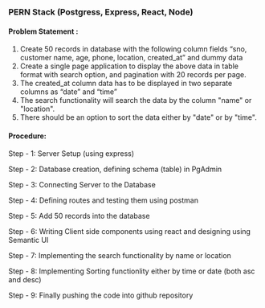 ### PERN Stack (Postgress, Express, React, Node)

#### Problem Statement : 
1. Create 50 records in database with the following column fields “sno, customer name, age, phone, location, created_at” and dummy data
2. Create a single page application to display the above data in table format with search option, and pagination with 20 records per page.
3. The created_at column data has to be displayed in two separate columns as “date” and “time”
4. The search functionality will search the data by the column "name" or "location".
5. There should be an option to sort the data either by "date" or by "time".

#### Procedure: 
Step - 1: Server Setup (using express)

Step - 2: Database creation, defining schema (table) in PgAdmin

Step - 3: Connecting Server to the Database 

Step - 4: Defining routes and testing them using postman

Step - 5: Add 50 records into the database

Step - 6: Writing Client side components using react and designing using Semantic UI

Step - 7: Implementing the search functionality by name or location 

Step - 8: Implementing Sorting functionlity either by time or date (both asc and desc)

Step - 9: Finally pushing the code into github repository 

